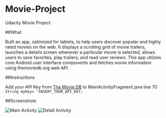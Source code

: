 # Movie-Project
Udacity Movie Project

##What

Built an app, optimized for tablets, to help users discover popular and highly rated movies on the web. It displays a scrolling grid of movie trailers, launches a details screen whenever a particular movie is selected, allows users to save favorites, play trailers, and read user reviews. This app utilizes core Android user interface components and fetches movie information using themoviedb.org web API.


##Instructions

Add your API Key from [The Movie DB](https://www.themoviedb.org/)
to MainActivityFragment.java line 70 `String myKey= "INSERT_YOUR_API_KEY;`

##Screenshots

![Main Activity](https://raw.github.com/lucasv94/Movie-Project/master/screenshots/main_activity.png)
![Detail Activity](https://raw.github.com/lucasv94/Movie-Project/master/screenshots/detail_activity.png)
